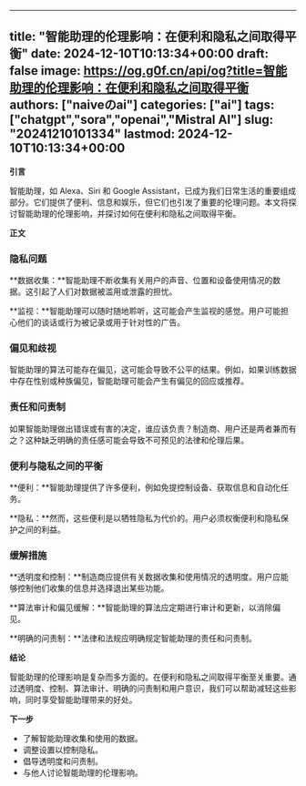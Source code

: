 
---
title: "智能助理的伦理影响：在便利和隐私之间取得平衡"
date: 2024-12-10T10:13:34+00:00
draft: false
image: https://og.g0f.cn/api/og?title=智能助理的伦理影响：在便利和隐私之间取得平衡
authors: ["naiveのai"]
categories: ["ai"]
tags: ["chatgpt","sora","openai","Mistral AI"]
slug: "20241210101334"
lastmod: 2024-12-10T10:13:34+00:00
---
**引言**

智能助理，如 Alexa、Siri 和 Google Assistant，已成为我们日常生活的重要组成部分。它们提供了便利、信息和娱乐，但它们也引发了重要的伦理问题。本文将探讨智能助理的伦理影响，并探讨如何在便利和隐私之间取得平衡。

**正文**

### 隐私问题

**数据收集：**智能助理不断收集有关用户的声音、位置和设备使用情况的数据。这引起了人们对数据被滥用或泄露的担忧。

**监视：**智能助理可以随时随地聆听，这可能会产生监视的感觉。用户可能担心他们的谈话或行为被记录或用于针对性的广告。

### 偏见和歧视

智能助理的算法可能存在偏见，这可能会导致不公平的结果。例如，如果训练数据中存在性别或种族偏见，智能助理可能会产生有偏见的回应或推荐。

### 责任和问责制

如果智能助理做出错误或有害的决定，谁应该负责？制造商、用户还是两者兼而有之？这种缺乏明确的责任感可能会导致不可预见的法律和伦理后果。

### 便利与隐私之间的平衡

**便利：**智能助理提供了许多便利，例如免提控制设备、获取信息和自动化任务。

**隐私：**然而，这些便利是以牺牲隐私为代价的。用户必须权衡便利和隐私保护之间的利益。

### 缓解措施

**透明度和控制：**制造商应提供有关数据收集和使用情况的透明度。用户应能够控制他们收集的信息并选择退出某些功能。

**算法审计和偏见缓解：**智能助理的算法应定期进行审计和更新，以消除偏见。

**明确的问责制：**法律和法规应明确规定智能助理的责任和问责制。

**结论**

智能助理的伦理影响是复杂而多方面的。在便利和隐私之间取得平衡至关重要。通过透明度、控制、算法审计、明确的问责制和用户意识，我们可以帮助减轻这些影响，同时享受智能助理带来的好处。

**下一步**

* 了解智能助理收集和使用的数据。
* 调整设置以控制隐私。
* 倡导透明度和问责制。
* 与他人讨论智能助理的伦理影响。